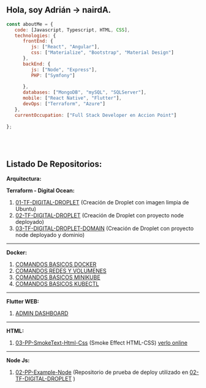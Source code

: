  ## Hola, soy Adrián -> nairdA.

```javascript
const aboutMe = {
   code: [Javascript, Typescript, HTML, CSS],
   technologies: {
      frontEnd: {
         js: ["React", "Angular"],
         css: ["Materialize", "Bootstrap", "Material Design"]
      },
      backEnd: {
         js: ["Node", "Express"],
         PHP: ["Symfony"]
         
      },
      databases: ["MongoDB", "mySQL", "SQLServer"],
      mobile: ["React Native", "Flutter"],
      devOps: ["Terraform", "Azure"]
   },
   currentOccupation: ["Full Stack Developer en Accion Point"]
   
};
```
</br></br>

## Listado De Repositorios:

**Arquitectura:**


**Terraform - Digital Ocean:**

 1.  [01-TF-DIGITAL-DROPLET](https://github.com/nairdadev/01-TF-DIGITAL-DROPLET) (Creación de Droplet con imagen limpia de Ubuntu)
 2.  [02-TF-DIGITAL-DROPLET](https://github.com/nairdadev/02-TF-DIGITAL-DROPLET) (Creación de Droplet con proyecto node deployado)
 3.  [03-TF-DIGITAL-DROPLET-DOMAIN](https://github.com/nairdadev/03-TF-DIGITAL-DROPLET-DOMAIN) (Creación de Droplet con proyecto node deployado y dominio)

________ 

**Docker:**

 1.  [COMANDOS BASICOS DOCKER](https://gist.github.com/nairdadev/8e812e7816b7906d08cac8d33251fe0d)
 2.  [COMANDOS REDES Y VOLUMENES](https://gist.github.com/nairdadev/e9e22ff9ea765cdde36d031b44b0fca8) 
 3.  [COMANDOS BASICOS MINIKUBE](https://gist.github.com/nairdadev/608c5a43bc1922d64ef8a9e699f6a7d3) 
 4.  [COMANDOS BASICOS KUBECTL](https://gist.github.com/nairdadev/3a4728ce19e2f9a6e70e2ab53063f3b1) 

________ 

**Flutter WEB:**

 1.  [ADMIN DASHBOARD](https://github.com/nairdadev/dashboard_flutter)
  
________ 

**HTML:**
 1.  [03-PP-SmokeText-Html-Css](https://github.com/nairdadev/03-PP-SmokeText-Html-Css) (Smoke Effect HTML-CSS) [verlo online](https://nairdadev.github.io/03-PP-SmokeText-Html-Css/) 

________ 
**Node Js:**

 1.  [02-PP-Example-Node](https://github.com/nairdadev/02-PP-Example-Node) (Repositorio de prueba de deploy utilizado en [02-TF-DIGITAL-DROPLET](https://github.com/nairdadev/02-TF-DIGITAL-DROPLET) )



 
